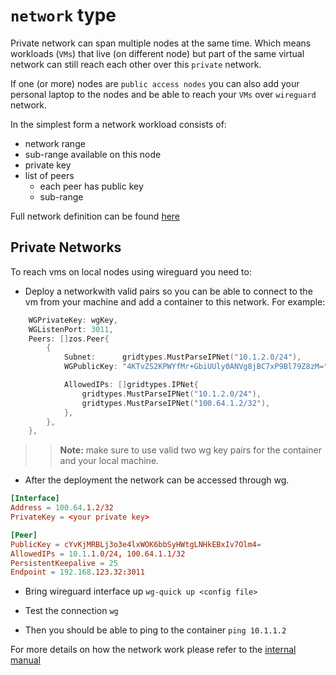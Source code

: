 # `network` type
Private network can span multiple nodes at the same time. Which means workloads (`VMs`) that live (on different node) but part of the same virtual network can still reach each other over this `private` network.

If one (or more) nodes are `public access nodes` you can also add your personal laptop to the nodes and be able to reach your `VMs` over `wireguard` network.

In the simplest form a network workload consists of:
- network range
- sub-range available on this node
- private key
- list of peers
  - each peer has public key
  - sub-range

Full network definition can be found [here](../../../pkg/gridtypes/zos/network.go)

## Private Networks

To reach vms on local nodes using wireguard you need to:
- Deploy a networkwith valid pairs so you can be able to connect to the vm from your machine and add a container to this network.
For example: 

```go
	WGPrivateKey: wgKey,
	WGListenPort: 3011,
	Peers: []zos.Peer{
		{
			Subnet:      gridtypes.MustParseIPNet("10.1.2.0/24"),
			WGPublicKey: "4KTvZS2KPWYfMr+GbiUUly0ANVg8jBC7xP9Bl79Z8zM=",

			AllowedIPs: []gridtypes.IPNet{
				gridtypes.MustParseIPNet("10.1.2.0/24"),
				gridtypes.MustParseIPNet("100.64.1.2/32"),
			},
		},
	},

```
>> **Note:** make sure to use valid two wg key pairs for the container and your local machine.
- After the deployment the network can be accessed through wg.

```conf
[Interface]
Address = 100.64.1.2/32
PrivateKey = <your private key>

[Peer]
PublicKey = cYvKjMRBLj3o3e4lxWOK6bbSyHWtgLNHkEBxIv7Olm4=
AllowedIPs = 10.1.1.0/24, 100.64.1.1/32
PersistentKeepalive = 25
Endpoint = 192.168.123.32:3011
```
- Bring wireguard interface up `wg-quick up <config file>`
- Test the connection `wg`

- Then you should be able to ping to the container `ping 10.1.1.2`

For more details on how the network work please refer to the [internal manual](../../internals/network/readme.md)
